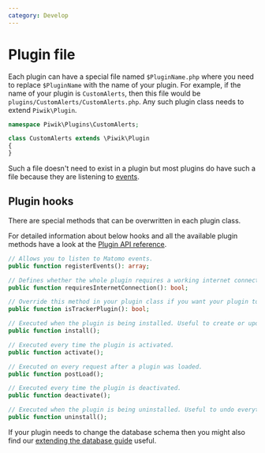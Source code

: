 ```yaml
---
category: Develop
---
```

# Plugin file

Each plugin can have a special file named `$PluginName.php` where you need to replace `$PluginName` with the name of your plugin. For example, if the name of your plugin is `CustomAlerts`, then this file would be `plugins/CustomAlerts/CustomAlerts.php`. Any such plugin class needs to extend `Piwik\Plugin`.

```php
namespace Piwik\Plugins\CustomAlerts;

class CustomAlerts extends \Piwik\Plugin
{
}
```

Such a file doesn't need to exist in a plugin but most plugins do have such a file because they are listening to [events](/guides/events).

## Plugin hooks

There are special methods that can be overwritten in each plugin class. 

For detailed information about below hooks and all the available plugin methods have a look at the [Plugin API reference](/api-reference/Piwik/Plugin).

```php
// Allows you to listen to Matomo events.
public function registerEvents(): array;

// Defines whether the whole plugin requires a working internet connection. If set to true, the plugin will be automatically unloaded if `enable_internet_features` is 0, even if the plugin is activated.
public function requiresInternetConnection(): bool;

// Override this method in your plugin class if you want your plugin to be loaded during tracking. If you define your own dimension or listen to a tracking event, your plugin will be detected as a tracker plugin automatically.
public function isTrackerPlugin(): bool;

// Executed when the plugin is being installed. Useful to create or update DB tables or to set configurations.
public function install();

// Executed every time the plugin is activated.
public function activate();

// Executed on every request after a plugin was loaded.
public function postLoad();

// Executed every time the plugin is deactivated.
public function deactivate();

// Executed when the plugin is being uninstalled. Useful to undo everything that was done in the install hook like removing a DB table.
public function uninstall();
```

If your plugin needs to change the database schema then you might also find our [extending the database guide](https://developer.matomo/guides/extending-database) useful.
